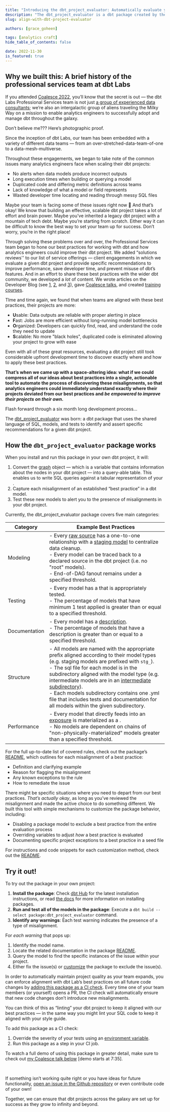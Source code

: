 ```yaml
---
title: "Introducing the dbt_project_evaluator: Automatically evaluate your dbt project for alignment with best practices "
description: "The dbt_project_evaluator is a dbt package created by the Professional Services team at dbt Labs to help analytics engineers automatically audit their dbt projects for bad practices. Goodbye auditing nightmares, hello beautiful DAG."
slug: align-with-dbt-project-evaluator

authors: [grace_goheen]

tags: [analytics craft]
hide_table_of_contents: false

date: 2022-11-30
is_featured: true
---
```


## Why we built this: A brief history of the professional services team at dbt Labs

If you attended [Coalesce 2022](https://www.youtube.com/watch?v=smbRwmcM1Ok), you’ll know that the secret is out — the dbt Labs Professional Services team is not just [a group of experienced data consultants](https://www.getdbt.com/dbt-labs/services/); we’re also an intergalactic group of aliens traveling the Milky Way on a mission to enable analytics engineers to successfully adopt and manage dbt throughout the galaxy.

<!--truncate-->

Don’t believe me??? Here’s photographic proof.

<Lightbox src="/img/blog/2022-11-30-dbt-project-evaluator/proserv_aliens.png" title="Rare photographic evidence of the dbt Labs Professional Services team" />

Since the inception of dbt Labs, our team has been embedded with a variety of different data teams — from an over-stretched-data-team-of-one to a data-mesh-multiverse.

Throughout these engagements, we began to take note of the common issues many analytics engineers face when scaling their dbt projects:

- No alerts when data models produce incorrect outputs
- Long execution times when building or querying a model
- Duplicated code and differing metric definitions across teams
- Lack of knowledge of what a model or field represents
- Wasted developer time locating and reading through messy SQL files

Maybe your team is facing some of these issues right now 👀 And that’s okay! We know that building an effective, scalable dbt project takes a lot of effort and brain power. Maybe you’ve inherited a legacy dbt project with a mountain of tech debt. Maybe you’re starting from scratch. Either way it can be difficult to know the best way to set your team up for success. Don’t worry, you’re in the right place!

Through solving these problems over and over, the Professional Services team began to hone our best practices for working with dbt and how analytics engineers could improve their dbt project. We added “solutions reviews'' to our list of service offerings — client engagements in which we evaluate a given dbt project and provide specific recommendations to improve performance, save developer time, and prevent misuse of dbt’s features. And in an effort to share these best practices with the wider dbt community, we developed a *lot* of content. We wrote articles on the Developer Blog (see [1](https://docs.getdbt.com/blog/on-the-importance-of-naming), [2](https://discourse.getdbt.com/t/your-essential-dbt-project-checklist/1377), and [3](https://docs.getdbt.com/guides/best-practices/how-we-structure/1-guide-overview)), gave [Coalesce talks](https://www.getdbt.com/coalesce-2020/auditing-model-layers-and-modularity-with-your-dag/), and created [training courses](https://courses.getdbt.com/courses/refactoring-sql-for-modularity).

TIme and time again, we found that when teams are aligned with these best practices, their projects are more:

- **U**sable: Data outputs are reliable with proper alerting in place
- **F**ast: Jobs are more efficient without long-running model bottlenecks
- **O**rganized: Developers can quickly find, read, and understand the code they need to update
- **S**calable: No more "black holes", duplicated code is eliminated allowing your project to grow with ease

Even with all of these great resources, evaluating a dbt project still took considerable upfront development time to discover exactly where and how to apply these best practices.

**That’s when we came up with a space-altering idea: what if we could compress all of our ideas about best practices into a single, actionable tool to automate the process of discovering these misalignments, so that analytics engineers could immediately understand exactly where their projects deviated from our best practices and *be empowered to improve their projects on their own*.**

Flash forward through a six month long development process…

The [dbt_project_evaluator](https://github.com/dbt-labs/dbt-project-evaluator) was born: a dbt package that uses the shared language of SQL, models, and tests to identify and assert specific recommendations for a given dbt project.

## How the `dbt_project_evaluator` package works

When you install and run this package in your own dbt project, it will:

1. Convert the [graph](https://docs.getdbt.com/reference/dbt-jinja-functions/graph) object — which is a variable that contains information about the nodes in your dbt project — into a query-able table. This enables us to write SQL queries against a tabular representation of your <Term id = "dag" />.
2. Capture each misalignment of an established “best practice” in a dbt model.
3. Test these new models to alert you to the presence of misalignments in your dbt project.

Currently, the dbt_project_evaluator package covers five main categories:

| Category | Example Best Practices |
| --- | --- |
| Modeling | - Every [raw source](https://docs.getdbt.com/docs/build/sources) has a one-to-one relationship with a [staging model](https://docs.getdbt.com/guides/best-practices/how-we-structure/1-guide-overview) to centralize data cleanup. <br />- Every model can be traced back to a declared source in the dbt project (i.e. no "root" models). <br /> - End-of-DAG fanout remains under a specified threshold. |
| Testing | - Every model has a <Term id = "primary-key" /> that is appropriately tested. <br /> - The percentage of models that have minimum 1 test applied is greater than or equal to a specified threshold. |
| Documentation | - Every model has a [description](https://docs.getdbt.com/reference/resource-properties/description). <br /> - The percentage of models that have a description is greater than or equal to a specified threshold. |
| Structure | - All models are named with the appropriate prefix aligned according to their model types (e.g. staging models are prefixed with `stg_`).<br /> - The sql file for each model is in the subdirectory aligned with the model type (e.g. intermediate models are in an [intermediate subdirectory](https://docs.getdbt.com/guides/best-practices/how-we-structure/3-intermediate)).<br /> - Each models subdirectory contains one .yml file that includes tests and documentation for all models within the given subdirectory. |
| Performance | - Every model that directly feeds into an [exposure](https://docs.getdbt.com/docs/build/exposures) is materialized as a <Term id="table" />.<br /> - No models are dependent on chains of "non-physically-materialized" models greater than a specified threshold. |

For the full up-to-date list of covered rules, check out the package’s [README](https://github.com/dbt-labs/dbt-project-evaluator#rules-1), which outlines for each misalignment of a best practice:

- Definition and clarifying example
- Reason for flagging the misalignment
- Any known exceptions to the rule
- How to remediate the issue

There might be specific situations where you need to depart from our best practices. *That’s actually okay*, as long as you’ve reviewed the misalignment and made the active choice to do something different. We built this tool with simple mechanisms to customize the package behavior, including:

- Disabling a package model to exclude a best practice from the entire evaluation process
- Overriding variables to adjust *how* a best practice is evaluated
- Documenting specific project exceptions to a best practice in a seed file

For instructions and code snippets for each customization method, check out the [README](https://github.com/dbt-labs/dbt-project-evaluator#customization-1).

## Try it out!

To try out the package in your own project:

1. **Install the package**: Check [dbt Hub](https://hub.getdbt.com/dbt-labs/dbt_project_evaluator/latest/) for the latest installation instructions, or read [the docs](https://docs.getdbt.com/docs/build/packages) for more information on installing packages.
2. **Run and test all of the models in the package**: Execute a `dbt build --select package:dbt_project_evaluator` command.
3. **Identify any warnings**: Each test warning indicates the presence of a type of misalignment.

For *each warning* that pops up:

1. Identify the model name.
2. Locate the related documentation in the package [README](https://github.com/dbt-labs/dbt-project-evaluator#rules-1).
3. Query the model to find the specific instances of the issue within your project.
4. Either fix the issue(s) or [customize](https://github.com/dbt-labs/dbt-project-evaluator#customization-1) the package to exclude the issue(s).

In order to automatically maintain project quality as your team expands, you can enforce alignment with dbt Lab’s best practices on all future code changes by [adding this package as a CI check](https://github.com/dbt-labs/dbt-project-evaluator#running-this-package-as-a-ci-check-1). Every time one of your team members (or yourself) opens a PR, the CI check will automatically ensure that new code changes don’t introduce new misalignments.

You can think of this as “linting” your dbt project to keep it aligned with our best practices — in the same way you might lint your SQL code to keep it aligned with your style guide.

To add this package as a CI check:

1. Override the severity of your tests using an [environment variable](https://docs.getdbt.com/docs/build/environment-variables).
2. Run this package as a step in your CI job.

To watch a full demo of using this package in greater detail, make sure to check out [my Coalesce talk below](https://youtu.be/smbRwmcM1Ok) [demo starts at 7:35].

<center>
    <YoutubeVideo id="smbRwmcM1Ok" />
</center>

<br /> 

If something isn’t working quite right or you have ideas for future functionality, [open an issue in the Github repository](https://github.com/dbt-labs/dbt-project-evaluator/issues) or even contribute code of your own!

Together, we can ensure that dbt projects across the galaxy are set up for success as they grow to infinity and beyond.

<Lightbox src="/img/blog/2022-11-30-dbt-project-evaluator/grace_at_coalesce.png" title="Alien Graceline beams back to dbt Labs’ mission control center…for now" />